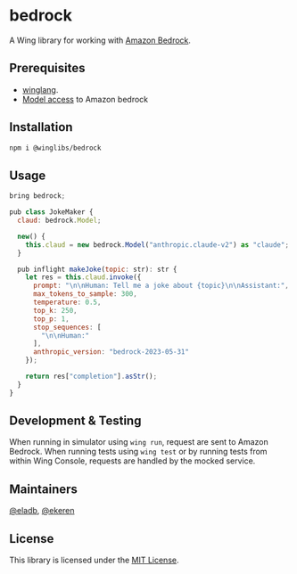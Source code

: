 # bedrock

A Wing library for working with [Amazon Bedrock](https://aws.amazon.com/bedrock/).

## Prerequisites

* [winglang](https://winglang.io).
* [Model access](https://docs.aws.amazon.com/bedrock/latest/userguide/model-access.html) to Amazon bedrock

## Installation

```sh
npm i @winglibs/bedrock
```

## Usage

```js
bring bedrock;

pub class JokeMaker {
  claud: bedrock.Model;

  new() {
    this.claud = new bedrock.Model("anthropic.claude-v2") as "claude";
  }

  pub inflight makeJoke(topic: str): str {
    let res = this.claud.invoke({
      prompt: "\n\nHuman: Tell me a joke about {topic}\n\nAssistant:",
      max_tokens_to_sample: 300,
      temperature: 0.5,
      top_k: 250,
      top_p: 1,
      stop_sequences: [
        "\n\nHuman:"
      ],
      anthropic_version: "bedrock-2023-05-31"
    });

    return res["completion"].asStr();
  }
}
```

## Development & Testing 

When running in simulator using `wing run`, request are sent to Amazon Bedrock.
When running tests using `wing test` or by running tests from within Wing Console, requests are 
handled by the mocked service. 

## Maintainers

[@eladb](https://github.com/eladb), [@ekeren](https://github.com/ekeren)

## License

This library is licensed under the [MIT License](./LICENSE).
